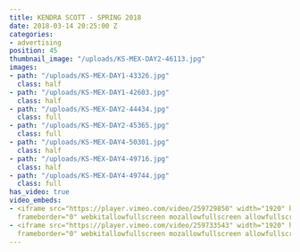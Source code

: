 ```yaml
---
title: KENDRA SCOTT - SPRING 2018
date: 2018-03-14 20:25:00 Z
categories:
- advertising
position: 45
thumbnail_image: "/uploads/KS-MEX-DAY2-46113.jpg"
images:
- path: "/uploads/KS-MEX-DAY1-43326.jpg"
  class: half
- path: "/uploads/KS-MEX-DAY1-42603.jpg"
  class: half
- path: "/uploads/KS-MEX-DAY2-44434.jpg"
  class: full
- path: "/uploads/KS-MEX-DAY2-45365.jpg"
  class: full
- path: "/uploads/KS-MEX-DAY4-50301.jpg"
  class: half
- path: "/uploads/KS-MEX-DAY4-49716.jpg"
  class: half
- path: "/uploads/KS-MEX-DAY4-49744.jpg"
  class: full
has_video: true
video_embeds:
- <iframe src="https://player.vimeo.com/video/259729850" width="1920" height="1080"
  frameborder="0" webkitallowfullscreen mozallowfullscreen allowfullscreen></iframe>
- <iframe src="https://player.vimeo.com/video/259733543" width="1920" height="1080"
  frameborder="0" webkitallowfullscreen mozallowfullscreen allowfullscreen></iframe>
---
```


